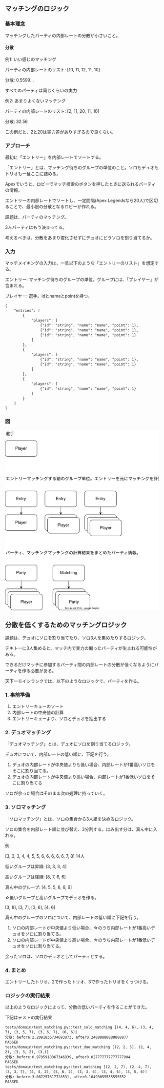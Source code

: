 ## マッチングのロジック

### 基本理念

マッチングしたパーティの内部レートの分散が小さいこと。

#### 分散

例1: いい感じのマッチング

パーティの内部レートのリスト: [10, 11, 12, 11, 10]

分散: 0.5599...

すべてのパーティは同じくらいの実力

例2: あまりよくないマッチング

パーティの内部レートのリスト: [2, 11, 20, 11, 10]

分散: 32.56

この例だと、2と20は実力差がありすぎるので良くない。

### アプローチ

最初に「エントリー」を内部レートでソートする。

「エントリー」とは、マッチング待ちのグループの単位のこと。ソロもデュオもトリオも一旦ここに詰める。

Apexでいうと、ロビーでマッチ検索のボタンを押したときに送られるパーティの情報。

エントリーの内部レートでソートし、一定間隔(Apex Legendsなら20人)で区切ることで、最小限の分散となるロビーが作れる。

課題は、パーティのマッチング。

3人パーティはもう決まってる。

考えるべきは、分散をあまり変化させずにデュオにどうソロを割り当てるか。

### 入力

マッチメイキングの入力は、一旦以下のような「エントリーのリスト」を想定する。

エントリー: マッチング待ちのグループの単位。グループには、「プレイヤー」が含まれる。

プレイヤー: 選手。idとnameとpointを持つ。

```
{
    "entries": [
        {
            "players": [
                {"id": "string", "name": "name", "point": 1},
                {"id": "string", "name": "name", "point": 1},
                {"id": "string", "name": "name", "point": 1}
            ]
        },
        {
            "players": [
                {"id": "string", "name": "name", "point": 1},
                {"id": "string", "name": "name", "point": 1}
            ]
        },
        {
            "players": [
                {"id": "string", "name": "name", "point": 1}
            ]
        }
    ] 
}

```

### 図

![データ構造](./img/20230408_0_%E3%83%9E%E3%83%83%E3%83%81%E3%83%B3%E3%82%B0%E3%81%AE%E3%83%AD%E3%82%B8%E3%83%83%E3%82%AF.drawio.svg)


## 分散を低くするためのマッチングロジック

課題は、デュオにソロを割り当てたり、ソロ3人を集めたりするロジック。

テキトーに3人集めると、マッチ内で実力の偏ったパーティが生まれる可能性がある。

できるだけマッチに参加するパーティ間の内部レートの分散が低くなるようにパーティを作る必要がある。

天下一モイシランクでは、以下のようなロジックで、パーティを作る。

### 1. 事前準備

1. エントリーキューのソート
2. 内部レートの中央値の計算
3. エントリーキューより、ソロとデュオを抽出する

### 2. デュオマッチング

「デュオマッチング」とは、デュオにソロを割り当てるロジック。

デュオについて、内部レートの低い順に、下記を行う。

1. デュオの内部レートが中央値よりも低い場合、内部レートが1番高いソロをそこに割り当てる。
2. デュオの内部レートが中央値より高い場合、内部レートが1番低いソロをそこに割り当てる

ソロが余った場合はそのまま次の処理に持っていく。

### 3. ソロマッチング

「ソロマッチング」とは、ソロの集合から3人組を決めるロジック。

ソロの集合を内部レート順に並び替え、3分割する。はみ出す分は、真ん中に入れる。

例:

[3, 3, 3, 4, 4, 5, 5, 6, 6, 6, 6, 6, 7, 8] 14人

低いグループは昇順: [3, 3, 3, 4]

高いグループは降順: [8, 7, 6, 6]

真ん中のグループ: [4, 5, 5, 6, 6, 6]

☆低いグループと高いグループでデュオを作る。

[3, 8], [3, 7], [3, 6], [4, 6]

真ん中のグループのソロについて、内部レートの低い順に下記を行う。

1. ソロの内部レートが中央値より低い場合、☆のうち内部レートが1番高いデュオをソロに割り当てる。
2. ソロの内部レートが中央値より高い場合、☆のうち内部レートが1番低いデュオをソロに割り当てる。

余ったソロは、ソロかデュオとしてパーティとする。

### 4. まとめ

エントリーしたトリオ、2で作ったトリオ、3で作ったトリオをくっつける。

### ロジックの実行結果

以上のようなロジックによって、分散の低いパーティを作ることができた。

下記はテストの実行結果

```
tests/domain/test_matching.py::test_solo_matching [(4, 4, 6), (3, 4, 7), (3, 5, 7), (3, 6, 7), (6, 6)]
分散: before:2.2091836734693873, after0.24888888888888877
PASSED
tests/domain/test_matching.py::test_duo_matching [(2, 2, 5), (2, 4, 2), (3, 3, 2), (3,)]
分散: before:0.9795918367346939, after0.027777777777777804
PASSED
tests/domain/test_matching.py::test_matching [(2, 2, 7), (2, 4, 7), (3, 3, 7), (4, 4, 2), (5, 6, 2), (3, 3, 6), (3, 4, 6), (3, 5, 6)]
分散: before:3.087257617728531, after0.16493055555555552
PASSED
```
